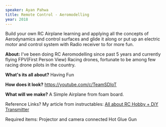 ```yaml
---
speaker: Ayan Pahwa
title: Remote Control - Aeromodelling
year: 2018
---
```

Build your own RC Airplane learning and applying all the concepts of Aerodynamics and control surfaces and glide it along or put up an electric motor and control system with Radio receiver to  for more fun.

**About:**
I've been doing RC Aeromodelling since past 5 years and currently flying FPV(First Person View) Racing drones, fortunate to be among few racing drone pilots in the country. 

**What's its all about?**
Having Fun

**How does it look?**
https://youtube.com/c/TeamSDIoT

**What will we make?**
A Simple Airplane from foam board.

Reference Links?
My article from instructables: [All about RC Hobby + DiY Transmitter](https://www.instructables.com/id/AtoZ-of-RC-hobbyDIY-radio-with-ARDUINO/)

Required items:
Projector and camera connected
Hot Glue Gun

